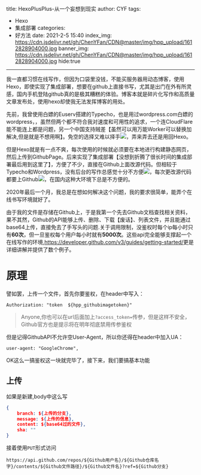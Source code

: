 title: HexoPlusPlus-从一个妄想到现实
author: CYF
tags:
  - Hexo
  - 集成部署
categories:
  - 好方法
date: 2021-2-5 15:40
index_img: https://cdn.jsdelivr.net/gh/ChenYFan/CDN@master/img/hpp_upload/1612828904000.jpg
banner_img: https://cdn.jsdelivr.net/gh/ChenYFan/CDN@master/img/hpp_upload/1612828904000.jpg
hide:true
---

我一直都习惯在线写作，但因为口袋里没钱，不能买服务器用动态博客，使用Hexo，即使实现了集成部署，想要在github上直接书写，尤其是出门在外有所灵感，国内手机登陆github真的是极其糟糕的体验。博客本就是碎片化写作和高质量文章发布处，使用hexo却使我无法发挥博客的用处。

先前，我曾使用白嫖的Euserv搭建的Typecho，也是用过wordpress.com白嫖的wordpress，，虽然但两个都不符合我对速度和可用性的追求，一个连CloudFlare能不能连上都是问题，另一个中国支持贼差【虽然可以用万能Worker可以替换加解决,但是就是不想用啊】。免空的选择又难以择手![](https://cdn.jsdelivr.net/npm/chenyfan-oss@1.1.11/194.jpg)，弄来弄去还是用回Hexo。

但是Hexo就是有一点不爽，每次使用的时候就必须要在本地进行构建静态网页，然后上传到GithubPage。后来实现了集成部署【没想到折腾了很长时间的集成部署最后用到这里了】，方便了不少，直接在Github上面改源代码。但相较于Typecho和Wordpress，没有后台的写作总感觉十分不方便![](https://cdn.jsdelivr.net/npm/chenyfan-oss@1.1.8/5896e9710dfd5.jpg)，每次更改源代码都要上Github![](https://cdn.jsdelivr.net/npm/chenyfan-oss@1.1.8/5896ece2ab57a.jpg)，在国内这种大环境下总是不方便的。

2020年最后一个月，我总是在想如何解决这个问题，我的要求很简单，能弄个在线书写环境就好了。

由于我的文件是存储在Github上，于是我第一个先去Github文档查找相关资料，果不其然，Github的API能够上传、删除、下载【废话】、列表文件，并且能通过base64上传，直接免去了手写头的问题.关于调用限制，没鉴权时每个ip每小时只有**60次**，但一旦鉴权每个用户每小时就有**5000次**。这些api完全能够支撑起一个在线写作的环境,<https://developer.github.com/v3/guides/getting-started/>更是详细讲解并提供了数个例子。

# 原理

譬如罢，上传一个文件，首先你要鉴权，在header中写入：

```url
Authorization: "token  ${hpp_githubimagetoken}"
```

> Anyone,你也可以在url后面加上`?access_token=`传参，但是这样不安全，Github官方也是提示将在明年彻底禁用传参鉴权

但是记得GithubAPI不允许空User-Agent，所以你还得在header中加入UA：

```url
user-agent: "GoogleChrome",
```

OK这么一搞鉴权这一块就完毕了，接下来，我们要搞基本功能

## 上传

如果是新建,body中这么写

```json
{
    branch: ${上传的分支},
    message: ${上传的信息},
    content: ${base64过的文件}, 
    sha: ""
}
```

接着使用`PUT`形式访问

```url
https://api.github.com/repos/${Github用户名}/${Github仓库名字}/contents/${Github文件路径}/${Github文件名}?ref=${Github分支}
```

